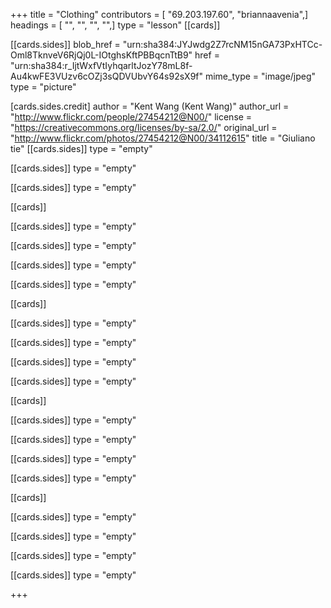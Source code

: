 +++
title = "Clothing"
contributors = [ "69.203.197.60", "briannaavenia",]
headings = [ "", "", "", "",]
type = "lesson"
[[cards]]

[[cards.sides]]
blob_href = "urn:sha384:JYJwdg2Z7rcNM15nGA73PxHTCc-Oml8TknveV6RjQj0L-IOtghsKftPBBqcnTtB9"
href = "urn:sha384:r_IjtWxfVtIyhqarltJozY78mL8f-Au4kwFE3VUzv6cOZj3sQDVUbvY64s92sX9f"
mime_type = "image/jpeg"
type = "picture"

[cards.sides.credit]
author = "Kent Wang (Kent Wang)"
author_url = "http://www.flickr.com/people/27454212@N00/"
license = "https://creativecommons.org/licenses/by-sa/2.0/"
original_url = "http://www.flickr.com/photos/27454212@N00/34112615"
title = "Giuliano tie"
[[cards.sides]]
type = "empty"

[[cards.sides]]
type = "empty"

[[cards.sides]]
type = "empty"

[[cards]]

[[cards.sides]]
type = "empty"

[[cards.sides]]
type = "empty"

[[cards.sides]]
type = "empty"

[[cards.sides]]
type = "empty"

[[cards]]

[[cards.sides]]
type = "empty"

[[cards.sides]]
type = "empty"

[[cards.sides]]
type = "empty"

[[cards.sides]]
type = "empty"

[[cards]]

[[cards.sides]]
type = "empty"

[[cards.sides]]
type = "empty"

[[cards.sides]]
type = "empty"

[[cards.sides]]
type = "empty"

[[cards]]

[[cards.sides]]
type = "empty"

[[cards.sides]]
type = "empty"

[[cards.sides]]
type = "empty"

[[cards.sides]]
type = "empty"

+++
